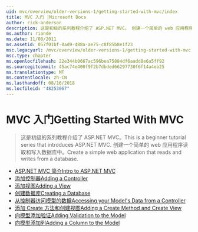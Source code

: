 ```yaml
---
uid: mvc/overview/older-versions-1/getting-started-with-mvc/index
title: MVC 入门 |Microsoft Docs
author: rick-anderson
description: 这是初级的系列教程介绍了 ASP.NET MVC。 创建一个简单的 web 应用程序读取和写入数据库中。
ms.author: riande
ms.date: 11/08/2011
ms.assetid: 057f01bf-0ad9-488a-ae75-c8f85b8e1f23
msc.legacyurl: /mvc/overview/older-versions-1/getting-started-with-mvc
msc.type: chapter
ms.openlocfilehash: 22e344b0667ac596bea75884df6aadd8e6a5ff92
ms.sourcegitcommit: 45ac74e400f9f2b7dbded66297730f6f14a4eb25
ms.translationtype: MT
ms.contentlocale: zh-CN
ms.lasthandoff: 08/16/2018
ms.locfileid: "48253067"
---
```

<a name="getting-started-with-mvc"></a><span data-ttu-id="78d49-104">MVC 入门</span><span class="sxs-lookup"><span data-stu-id="78d49-104">Getting Started With MVC</span></span>
====================
> <span data-ttu-id="78d49-105">这是初级的系列教程介绍了 ASP.NET MVC。</span><span class="sxs-lookup"><span data-stu-id="78d49-105">This is a beginner tutorial series that introduces ASP.NET MVC.</span></span> <span data-ttu-id="78d49-106">创建一个简单的 web 应用程序读取和写入数据库中。</span><span class="sxs-lookup"><span data-stu-id="78d49-106">Create a simple web application that reads and writes from a database.</span></span>


- [<span data-ttu-id="78d49-107">ASP.NET MVC 简介</span><span class="sxs-lookup"><span data-stu-id="78d49-107">Intro to ASP.NET MVC</span></span>](getting-started-with-mvc-part1.md)
- [<span data-ttu-id="78d49-108">添加控制器</span><span class="sxs-lookup"><span data-stu-id="78d49-108">Adding a Controller</span></span>](getting-started-with-mvc-part2.md)
- [<span data-ttu-id="78d49-109">添加视图</span><span class="sxs-lookup"><span data-stu-id="78d49-109">Adding a View</span></span>](getting-started-with-mvc-part3.md)
- [<span data-ttu-id="78d49-110">创建数据库</span><span class="sxs-lookup"><span data-stu-id="78d49-110">Creating a Database</span></span>](getting-started-with-mvc-part4.md)
- [<span data-ttu-id="78d49-111">从控制器访问模型的数据</span><span class="sxs-lookup"><span data-stu-id="78d49-111">Accessing your Model's Data from a Controller</span></span>](getting-started-with-mvc-part5.md)
- [<span data-ttu-id="78d49-112">添加 Create 方法和创建视图</span><span class="sxs-lookup"><span data-stu-id="78d49-112">Adding a Create Method and Create View</span></span>](getting-started-with-mvc-part6.md)
- [<span data-ttu-id="78d49-113">向模型添加验证</span><span class="sxs-lookup"><span data-stu-id="78d49-113">Adding Validation to the Model</span></span>](getting-started-with-mvc-part7.md)
- [<span data-ttu-id="78d49-114">向模型添加列</span><span class="sxs-lookup"><span data-stu-id="78d49-114">Adding a Column to the Model</span></span>](getting-started-with-mvc-part8.md)
